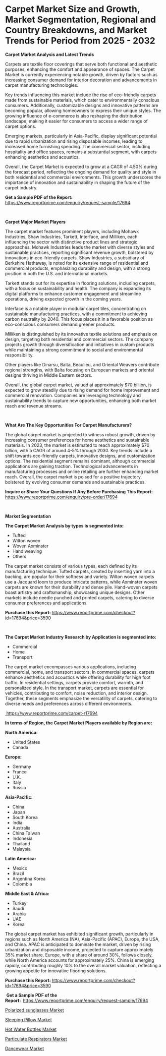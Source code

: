 <p><h1>Carpet Market Size and Growth, Market Segmentation, Regional and Country Breakdowns, and Market Trends for Period from 2025 -  2032</h1></p><p><strong>Carpet Market Analysis and Latest Trends</strong></p>
<p><p>Carpets are textile floor coverings that serve both functional and aesthetic purposes, enhancing the comfort and appearance of spaces. The Carpet Market is currently experiencing notable growth, driven by factors such as increasing consumer demand for interior decoration and advancements in carpet manufacturing technologies. </p><p>Key trends influencing this market include the rise of eco-friendly carpets made from sustainable materials, which cater to environmentally conscious consumers. Additionally, customizable designs and innovative patterns are becoming popular, allowing homeowners to express their unique styles. The growing influence of e-commerce is also reshaping the distribution landscape, making it easier for consumers to access a wider range of carpet options.</p><p>Emerging markets, particularly in Asia-Pacific, display significant potential due to rapid urbanization and rising disposable incomes, leading to increased home furnishing spending. The commercial sector, including hospitality and office spaces, remains a substantial segment, with carpets enhancing aesthetics and acoustics.</p><p>Overall, the Carpet Market is expected to grow at a CAGR of 4.50% during the forecast period, reflecting the ongoing demand for quality and style in both residential and commercial environments. This growth underscores the importance of innovation and sustainability in shaping the future of the carpet industry.</p></p>
<p><strong>Get a Sample PDF of the Report:&nbsp;</strong> <a href="https://www.reportprime.com/enquiry/request-sample/17694?utm_campaign=1848&utm_medium=2&utm_source=Github&utm_content=ia&utm_term=18032025&utm_id=carpet">https://www.reportprime.com/enquiry/request-sample/17694</a></p>
<p>&nbsp;</p>
<p><strong>Carpet Major Market Players</strong></p>
<p><p>The carpet market features prominent players, including Mohawk Industries, Shaw Industries, Tarkett, Interface, and Milliken, each influencing the sector with distinctive product lines and strategic approaches. Mohawk Industries leads the market with diverse styles and sustainable practices, reporting significant revenue growth, bolstered by innovations in eco-friendly carpets. Shaw Industries, a subsidiary of Berkshire Hathaway, is noted for its extensive range of residential and commercial products, emphasizing durability and design, with a strong position in both the U.S. and international markets.</p><p>Tarkett stands out for its expertise in flooring solutions, including carpets, with a focus on sustainability and health. The company is expanding its digital platforms to enhance customer engagement and streamline operations, driving expected growth in the coming years.</p><p>Interface is a notable player in modular carpet tiles, concentrating on sustainable manufacturing practices, with a commitment to achieving carbon neutrality by 2040. This focus places it in a favorable position as eco-conscious consumers demand greener products.</p><p>Milliken is distinguished by its innovative textile solutions and emphasis on design, targeting both residential and commercial sectors. The company projects growth through diversification and initiatives in custom products while maintaining a strong commitment to social and environmental responsibility.</p><p>Other players like Dinarsu, Balta, Beaulieu, and Oriental Weavers contribute regional strengths, with Balta focusing on European markets and oriental designs thriving in Middle Eastern sectors.</p><p>Overall, the global carpet market, valued at approximately $70 billion, is expected to grow steadily due to rising demand for home improvement and commercial renovation. Companies are leveraging technology and sustainability trends to capture new opportunities, enhancing both market reach and revenue streams.</p></p>
<p>&nbsp;</p>
<p><strong>What Are The Key Opportunities For Carpet Manufacturers?</strong></p>
<p><p>The global carpet market is projected to witness robust growth, driven by increasing consumer preferences for home aesthetics and sustainable materials. In 2023, the market is estimated to reach approximately $70 billion, with a CAGR of around 4-5% through 2030. Key trends include a shift towards eco-friendly carpets, innovative designs, and customization options. The residential segment remains dominant, although commercial applications are gaining traction. Technological advancements in manufacturing processes and online retailing are further enhancing market reach. Overall, the carpet market is poised for a positive trajectory, bolstered by evolving consumer demands and sustainable practices.</p></p>
<p><strong>Inquire or Share Your Questions If Any Before Purchasing This Report:</strong> <a href="https://www.reportprime.com/enquiry/pre-order/17694?utm_campaign=1848&utm_medium=2&utm_source=Github&utm_content=ia&utm_term=18032025&utm_id=carpet">https://www.reportprime.com/enquiry/pre-order/17694</a></p>
<p>&nbsp;</p>
<p><strong>Market Segmentation</strong></p>
<p><strong>The Carpet Market Analysis by types is segmented into:</strong></p>
<p><ul><li>Tufted</li><li>Wilton woven</li><li>Woven Axminster</li><li>Hand weaving</li><li>Others</li></ul></p>
<p><p>The carpet market consists of various types, each defined by its manufacturing technique. Tufted carpets, created by inserting yarn into a backing, are popular for their softness and variety. Wilton woven carpets use a Jacquard loom to produce intricate patterns, while Axminster woven carpets are known for their durability and dense pile. Hand-woven carpets boast artistry and craftsmanship, showcasing unique designs. Other markets include needle punched and printed carpets, catering to diverse consumer preferences and applications.</p></p>
<p><strong>Purchase this Report:&nbsp;</strong><a href="https://www.reportprime.com/checkout?id=17694&price=3590&utm_campaign=1848&utm_medium=2&utm_source=Github&utm_content=ia&utm_term=18032025&utm_id=carpet">https://www.reportprime.com/checkout?id=17694&price=3590</a></p>
<p>&nbsp;</p>
<p><strong>The Carpet Market Industry Research by Application is segmented into:</strong></p>
<p><ul><li>Commercial</li><li>Home</li><li>Transport</li></ul></p>
<p><p>The carpet market encompasses various applications, including commercial, home, and transport sectors. In commercial spaces, carpets enhance aesthetics and acoustics while offering durability for high foot traffic. In residential settings, carpets provide comfort, warmth, and personalized style. In the transport market, carpets are essential for vehicles, contributing to comfort, noise reduction, and interior design. Together, these segments emphasize the versatility of carpets, catering to diverse needs and preferences across different environments.</p></p>
<p><a href="https://www.reportprime.com/carpet-r17694?utm_campaign=1848&utm_medium=2&utm_source=Github&utm_content=ia&utm_term=18032025&utm_id=carpet">&nbsp;https://www.reportprime.com/carpet-r17694</a></p>
<p><strong>In terms of Region, the Carpet Market Players available by Region are:</strong></p>
<p>
    <p> <strong> North America: </strong>
        <ul>
            <li>United States</li>
            <li>Canada</li>
        </ul>
        </p> 
    <p> <strong> Europe: </strong>
        <ul>
            <li>Germany</li>
            <li>France</li>
            <li>U.K.</li>
            <li>Italy</li>
            <li>Russia</li>
        </ul>
        </p> 
    <p> <strong> Asia-Pacific: </strong>
        <ul>
            <li>China</li>
            <li>Japan</li>
            <li>South Korea</li>
            <li>India</li>
            <li>Australia</li>
            <li>China Taiwan</li>
            <li>Indonesia</li>
            <li>Thailand</li>
            <li>Malaysia</li>
        </ul>
        </p> 
    <p> <strong> Latin America: </strong>
        <ul>
            <li>Mexico</li>
            <li>Brazil</li>
            <li>Argentina Korea</li>
            <li>Colombia</li>
        </ul>
        </p> 
    <p> <strong> Middle East & Africa: </strong>
        <ul>
            <li>Turkey</li>
            <li>Saudi</li>
            <li>Arabia</li>
            <li>UAE</li>
            <li>Korea</li>
        </ul>
    </p>
    </p>
<p><p>The global carpet market has exhibited significant growth, particularly in regions such as North America (NA), Asia-Pacific (APAC), Europe, the USA, and China. APAC is anticipated to dominate the market, driven by rising urbanization and disposable income, projected to capture approximately 35% market share. Europe, with a share of around 30%, follows closely, while North America accounts for approximately 25%. China is emerging rapidly, contributing roughly 10% to the overall market valuation, reflecting a growing appetite for innovative flooring solutions.</p></p>
<p><strong>Purchase this Report: </strong><a href="https://www.reportprime.com/checkout?id=17694&price=3590&utm_campaign=1848&utm_medium=2&utm_source=Github&utm_content=ia&utm_term=18032025&utm_id=carpet">https://www.reportprime.com/checkout?id=17694&price=3590</a></p>
<p>&nbsp;<strong>Get a Sample PDF of the Report:&nbsp;&nbsp;</strong><a href="https://www.reportprime.com/enquiry/request-sample/17694?utm_campaign=1848&utm_medium=2&utm_source=Github&utm_content=ia&utm_term=18032025&utm_id=carpet">https://www.reportprime.com/enquiry/request-sample/17694</a></p>
<p><strong></strong></p>
<p><p><a href="https://github.com/matotwipff14/Market-Research-Report-List-1/blob/main/polarized-sunglasses-market.md?utm_campaign=1848&utm_medium=2&utm_source=Github&utm_content=ia&utm_term=18032025&utm_id=carpet">Polarized sunglasses Market</a></p><p><a href="https://github.com/oatisorenscl/Market-Research-Report-List-1/blob/main/sleeping-pillow-market.md?utm_campaign=1848&utm_medium=2&utm_source=Github&utm_content=ia&utm_term=18032025&utm_id=carpet">Sleeping Pillow Market</a></p><p><a href="https://github.com/shapurforouz/Market-Research-Report-List-1/blob/main/hot-water-bottles-market.md?utm_campaign=1848&utm_medium=2&utm_source=Github&utm_content=ia&utm_term=18032025&utm_id=carpet">Hot Water Bottles Market</a></p><p><a href="https://github.com/jemalapoilly/Market-Research-Report-List-1/blob/main/particulate-respirators-market.md?utm_campaign=1848&utm_medium=2&utm_source=Github&utm_content=ia&utm_term=18032025&utm_id=carpet">Particulate Respirators Market</a></p><p><a href="https://github.com/norbyboyse4d/Market-Research-Report-List-1/blob/main/dancewear-market.md?utm_campaign=1848&utm_medium=2&utm_source=Github&utm_content=ia&utm_term=18032025&utm_id=carpet">Dancewear Market</a></p></p>